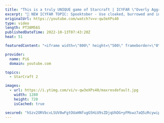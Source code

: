 ```yaml
---
title: "This is a truly UNIQUE game of Starcraft | ICYFAR \"Overly Aggressive\" - StarCraft 2"
excerpt: "🤯 NEW ICYFAR TOPIC: Spooktober - Use cloaked, burrowed and invisible units as much as possible. Extra points for creativity. Send submissions to eonblu95@gmail.com as attachment AND only ICYFAR as the subject. Max 1 replay per person. Latest submission is on the 31st October -- 🤯 In this week’s episode"
originalUrl: https://youtube.com/watch?v=v-qw3eXPs40
type: video
length: PT38M56S
publishedDateTime: 2022-10-13T07:43:20Z
heat: 51

featuredContent: "<iframe width=\"800\" height=\"500\" frameborder=\"0\" src=\"https://www.youtube.com/embed/v-qw3eXPs40\" allow=\"accelerometer; autoplay; encrypted-media; gyroscope; picture-in-picture\" allowfullscreen></iframe>"

provider:
  name: PiG
  domain: youtube.com

topics:
  - StarCraft 2

images:
  - url: https://i.ytimg.com/vi/v-qw3eXPs40/maxresdefault.jpg
    width: 1280
    height: 720
    isCached: true

secured: "hSzv2ORVbcvLSUV8wFgtOUaHNfugG5HiU9sZDjqUhDG+yFMswz7aQ5zRcywipBRgG5HEtscJSZoYNASYlzkN2SWeF4yJ+UAR3+sF9IysFZZXhKqnqnaAdW+0jiEA6GjvO0SD0oolxKUu54050AAUEKv3j2HmKzQlaWfdzkvJXDexA8rHZ4SvTWFjT5dNFuGNVnzdn3UmATgi7oNc5eyTfB3SwZ34M7wskPreFs+4XBfb57b7qg9+NGuif17Cit/p2eQ7bCJ2qXuH5RnhcLMyFxbVR2lKybMhM6iFwret9Y+TNKXFHA0cQIew0YKs5QFewBNZEhZg2e6v2uAf+yCv9gMFrk6DpGlIn0xfjBA22kjk+zVCHYqpFuHzGSlQgsm84LvAmWHl7O6lrQkvU+O3XJrn9a4ciLV8o1Sost3Q8jQ=;CNChczNPD9R7zbrFiAQPzA=="
---
```


